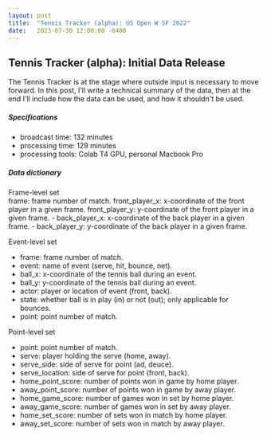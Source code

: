 ```yaml
---
layout: post
title:  "Tennis Tracker (alpha): US Open W SF 2022"
date:   2023-07-30 12:00:00 -0400
---
```

<head>
<!-- Google tag (gtag.js) -->
<script async src="https://www.googletagmanager.com/gtag/js?id=G-DGRHZS5DNM"></script>
<script>
  window.dataLayer = window.dataLayer || [];
  function gtag(){dataLayer.push(arguments);}
  gtag('js', new Date());

  gtag('config', 'G-DGRHZS5DNM');
</script>
</head>
<h2>Tennis Tracker (alpha): Initial Data Release</h2>
<p>
The Tennis Tracker is at the stage where outside input is necessary to move forward. In this post, I'll write a technical summary of the data, then at the end I'll include how the data can be used, and how it shouldn't be used. 
</p>
<p>
<h5>Specifications</h5>

  - broadcast time: 132 minutes
  - processing time: 129 minutes
  - processing tools: Colab T4 GPU, personal Macbook Pro
</p>
<p>
<h5>Data dictionary</h5>
Frame-level set<br>
frame: frame number of match.
front_player_x: x-coordinate of the front player in a given frame.
front_player_y: y-coordinate of the front player in a given frame.
  - back_player_x: x-coordinate of the back player in a given frame.
  - back_player_y: y-coordinate of the back player in a given frame.

Event-level set
  - frame: frame number of match.
  - event: name of event (serve, hit, bounce, net).
  - ball_x: x-coordinate of the tennis ball during an event.
  - ball_y: y-coordinate of the tennis ball during an event.
  - actor: player or location of event (front, back).
  - state: whether ball is in play (in) or not (out); only applicable for bounces.
  - point: point number of match.

  Point-level set
  - point: point number of match.
  - serve: player holding the serve (home, away).
  - serve_side: side of serve for point (ad, deuce).
  - serve_location: side of serve for point (front, back).
  - home_point_score: number of points won in game by home player.
  - away_point_score: number of points won in game by away player.
  - home_game_score: number of games won in set by home player.
  - away_game_score: number of games won in set by away player.
  - home_set_score: number of sets won in match by home player.
  - away_set_score: number of sets won in match by away player.
</p>